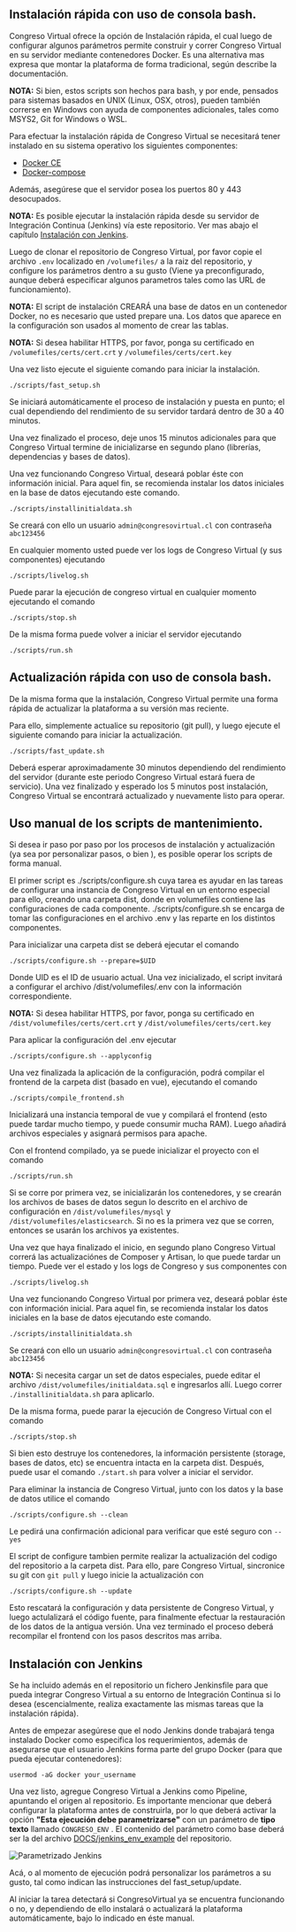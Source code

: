 ## Instalación rápida con uso de consola bash.
Congreso Virtual ofrece la opción de Instalación rápida, el cual luego de configurar algunos parámetros permite construir y correr Congreso Virtual en su servidor mediante contenedores Docker. Es una alternativa mas expresa que montar la plataforma de forma tradicional, según describe la documentación.

**NOTA:** Si bien, estos scripts son hechos para bash, y por ende, pensados para sistemas basados en UNIX (Linux, OSX, otros), pueden también correrse en Windows con ayuda de componentes adicionales, tales como MSYS2, Git for Windows o WSL.

Para efectuar la instalación rápida de Congreso Virtual se necesitará tener instalado en su sistema operativo los siguientes componentes:

 - [Docker CE](https://docs.docker.com/get-started/)
 - [Docker-compose](https://docs.docker.com/compose/install/)

Además, asegúrese que el servidor posea los puertos 80 y 443 desocupados. 

**NOTA:** Es posible ejecutar la instalación rápida desde su servidor de Integración Continua (Jenkins) vía este repositorio. Ver mas abajo el capítulo [Instalación con Jenkins](#instalación-con-jenkins).

Luego de clonar el repositorio de Congreso Virtual, por favor copie el archivo `.env` localizado en `/volumefiles/` a la raiz del repositorio, y configure los parámetros dentro a su gusto (Viene ya preconfigurado, aunque deberá especificar algunos parametros tales como las URL de funcionamiento). 

**NOTA:** El script de instalación CREARÁ una base de datos en un contenedor Docker, no es necesario que usted prepare una. Los datos que aparece en la configuración son usados al momento de crear las tablas.

**NOTA:** Si desea habilitar HTTPS, por favor, ponga su certificado en `/volumefiles/certs/cert.crt` y `/volumefiles/certs/cert.key`

Una vez listo ejecute el siguiente comando para iniciar la instalación.

    ./scripts/fast_setup.sh

Se iniciará automáticamente el proceso de instalación y puesta en punto; el cual dependiendo del rendimiento de su servidor tardará dentro de 30 a 40 minutos. 

Una vez finalizado el proceso, deje unos 15 minutos adicionales para que Congreso Virtual termine de inicializarse en segundo plano (librerías, dependencias y bases de datos). 

Una vez funcionando Congreso Virtual, deseará poblar éste con información inicial. Para aquel fin, se recomienda instalar los datos iniciales en la base de datos ejecutando este comando.

    ./scripts/installinitialdata.sh
Se creará con ello un usuario `admin@congresovirtual.cl` con contraseña `abc123456`

En cualquier momento usted puede ver los logs de Congreso Virtual (y sus componentes) ejecutando

    ./scripts/livelog.sh

Puede parar la ejecución de congreso virtual en cualquier momento ejecutando el comando 

    ./scripts/stop.sh

De la misma forma puede volver a iniciar el servidor ejecutando

    ./scripts/run.sh

## Actualización rápida con uso de consola bash.
De la misma forma que la instalación, Congreso Virtual permite una forma rápida de actualizar la plataforma a su versión mas reciente.

Para ello, simplemente actualice su repositorio (git pull), y luego ejecute el siguiente comando para iniciar la actualización.

    ./scripts/fast_update.sh

Deberá esperar aproximadamente 30 minutos dependiendo del rendimiento del servidor (durante este periodo Congreso Virtual estará fuera de servicio). Una vez finalizado y esperado los 5 minutos post instalación, Congreso Virtual se encontrará actualizado y nuevamente listo para operar.

## Uso manual de los scripts de mantenimiento.
Si desea ir paso por paso por los procesos de instalación y actualización (ya sea por personalizar pasos, o bien ), es posible operar los scripts de forma manual.

El primer script es ./scripts/configure.sh cuya tarea es ayudar en las tareas de configurar una instancia de Congreso Virtual en un entorno especial para ello, creando una carpeta dist, donde en volumefiles contiene las configuraciones de cada componente. ./scripts/configure.sh se encarga de tomar las configuraciones en el archivo .env y las reparte en los distintos componentes. 

Para inicializar una carpeta dist se deberá ejecutar el comando

    ./scripts/configure.sh --prepare=$UID
Donde UID es el ID de usuario actual. Una vez inicializado, el script invitará a configurar el archivo /dist/volumefiles/.env con la información correspondiente. 

**NOTA:** Si desea habilitar HTTPS, por favor, ponga su certificado en `/dist/volumefiles/certs/cert.crt` y `/dist/volumefiles/certs/cert.key`

Para aplicar la configuración del .env ejecutar

    ./scripts/configure.sh --applyconfig
Una vez finalizada la aplicación de la configuración, podrá compilar el frontend de la carpeta dist (basado en vue), ejecutando el comando

    ./scripts/compile_frontend.sh

Inicializará una instancia temporal de vue y compilará el frontend (esto puede tardar mucho tiempo, y puede consumir mucha RAM). Luego añadirá archivos especiales y asignará permisos para apache.  

Con el frontend compilado, ya se puede inicializar el proyecto con el comando 

    ./scripts/run.sh

Si se corre por primera vez, se inicializarán los contenedores, y se crearán los archivos de bases de datos segun lo descrito en el archivo de configuración en `/dist/volumefiles/mysql` y `/dist/volumefiles/elasticsearch`. Si no es la primera vez que se corren, entonces se usarán los archivos ya existentes.

Una vez que haya finalizado el inicio, en segundo plano Congreso Virtual correrá las actualizaciónes de Composer y Artisan, lo que puede tardar un tiempo. Puede ver el estado y los logs de Congreso y sus componentes con

    ./scripts/livelog.sh

Una vez funcionando Congreso Virtual por primera vez, deseará poblar éste con información inicial. Para aquel fin, se recomienda instalar los datos iniciales en la base de datos ejecutando este comando.

    ./scripts/installinitialdata.sh
Se creará con ello un usuario `admin@congresovirtual.cl` con contraseña `abc123456`

**NOTA:** Si necesita cargar un set de datos especiales, puede editar el archivo `/dist/volumefiles/initialdata.sql` e ingresarlos allí. Luego correr `./installinitialdata.sh` para aplicarlo.

De la misma forma, puede parar la ejecución de Congreso Virtual con el comando

    ./scripts/stop.sh

Si bien esto destruye los contenedores, la información persistente (storage, bases de datos, etc) se encuentra intacta en la carpeta dist. Después, puede usar el comando `./start.sh` para volver a iniciar el servidor. 

Para eliminar la instancia de Congreso Virtual, junto con los datos y la base de datos utilice el comando

    ./scripts/configure.sh --clean

Le pedirá una confirmación adicional para verificar que esté seguro con `--yes`

El script de configure tambien permite realizar la actualización del codigo del repositorio a la carpeta dist. Para ello, pare Congreso Virtual, sincronice su git con `git pull` y luego inicie la actualización con

    ./scripts/configure.sh --update

Esto rescatará la configuración y data persistente de Congreso Virtual, y luego actulalizará el código fuente, para finalmente efectuar la restauración de los datos de la antigua versión. Una vez terminado el proceso deberá recompilar el frontend con los pasos descritos mas arriba.

## Instalación con Jenkins
Se ha incluido además en el repositorio un fichero Jenkinsfile para que pueda integrar Congreso Virtual a su entorno de Integración Continua si lo desea (escencialmente, realiza exactamente las mismas tareas que la instalación rápida). 

Antes de empezar asegúrese que el nodo Jenkins donde trabajará tenga instalado Docker como especifica los requerimientos, además de asegurarse que el usuario Jenkins forma parte del grupo Docker (para que pueda ejecutar contenedores):

    usermod -aG docker your_username
Una vez listo, agregue Congreso Virtual a Jenkins como Pipeline, apuntando el origen al repositorio. Es importante mencionar que deberá configurar la plataforma antes de construirla, por lo que deberá activar la opción **"Esta ejecución debe parametrizarse"** con un parámetro de **tipo texto** llamado `CONGRESO_ENV` . El contenido del parámetro como base deberá ser la del archivo [DOCS/jenkins_env_example](https://github.com/eii-pucv/congreso-virtual/blob/master/DOCS/jenkins_env_example) del repositorio. 

![Parametrizado Jenkins](https://raw.github.com/eii-pucv/congreso-virtual/master/DOCS/includes/docs_parametrizado.png)

Acá, o al momento de ejecución podrá personalizar los parámetros a su gusto, tal como indican las instrucciones del fast_setup/update. 

Al iniciar la tarea detectará si CongresoVirtual ya se encuentra funcionando o no, y dependiendo de ello instalará o actualizará la plataforma automáticamente, bajo lo indicado en éste manual. 